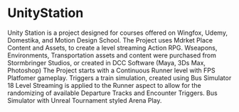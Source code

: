 # UnityStation
Unity Station is a project designed for courses offered on Wingfox, Udemy, Domestika, and Motion Design School. The Project uses Mdrket Place Content and Assets, to create a level streaming Action RPG.
Wseapons, Environments, Transportation assets and content were purchased from Stormbringer Studios, or created in DCC Software (Maya, 3Ds Max, Photoshop)
The Project starts with a Continuous Runner level  with FPS Platfomer gameplay.
Triggers a train simulation, created using Bus Simulator 18
Level Streaming is applied to the Runner aspect to allow for the randomizing of available Departure Tracks and Encounter Triggers.
Bus Simulator with Unreal Tournament styled Arena Play.
